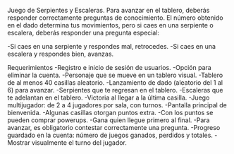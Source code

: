 Juego de Serpientes y Escaleras. Para avanzar en el tablero, deberás responder correctamente preguntas de conocimiento. El número obtenido en el dado determina tus movimientos, pero si caes en una serpiente o escalera, deberás responder una pregunta especial:

-Si caes en una serpiente y respondes mal, retrocedes.
-Si caes en una escalera y respondes bien, avanzas.

Requerimientos
-Registro e inicio de sesión de usuarios.
-Opción para eliminar la cuenta.
-Personaje que se mueve en un tablero visual.
-Tablero de al menos 40 casillas aleatorio.
-Lanzamiento de dado (aleatorio del 1 al 6) para avanzar.
-Serpientes que te regresan en el tablero.
-Escaleras que te adelantan en el tablero.
-Victoria al llegar a la última casilla.
-Juego multijugador: de 2 a 4 jugadores por sala, con turnos.
-Pantalla principal de bienvenida.
-Algunas casillas otorgan puntos extra.
-Con los puntos se pueden comprar powerups.
-Gana quien llegue primero al final.
-Para avanzar, es obligatorio contestar correctamente una pregunta.
-Progreso guardado en la cuenta: número de juegos ganados, perdidos y totales.
-Mostrar visualmente el turno del jugador.
